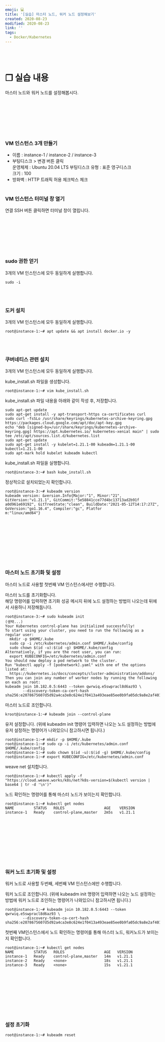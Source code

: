 ```yaml
---
emoji: 💻
title: '[실습] 마스터 노드, 워커 노드 설정해보기'
created: 2020-08-23
modified: 2020-08-23
link: ''
tags:
  - Docker/Kubernetes
---
```

<br></br>





# **❐ 실습 내용**
마스터 노드와 워커 노드를 설정해봅시다.
<br></br><br></br><br></br><br></br>





### **VM 인스턴스 3개 만들기**
- 이름 : instance-1 / instance-2 / instance-3
- 부팅디스크 > 변경 버튼 클릭  
    운영체제 : Ubuntu 20.04 LTS 
    부팅디스크 유형 : 표준 영구디스크  
    크기 : 100  
- 방화벽 : HTTP 트래픽 허용 체크박스 체크
<br></br>

### **VM 인스턴스 터미널 창 열기**
연결 SSH 버튼 클릭하면 터미널 창이 열립니다.
<br></br><br></br><br></br><br></br>





### **sudo 권한 얻기**
3개의 VM 인스턴스에 모두 동일하게 실행합니다.
```
sudo -i
```
<br></br>

### **도커 설치**
3개의 VM 인스턴스에 모두 동일하게 실행합니다.
```
root@instance-1:~# apt update && apt install docker.io -y
```
<br></br>

### **쿠버네티스 관련 설치**
3개의 VM 인스턴스에 모두 동일하게 실행합니다.  

kube_install.sh 파일을 생성합니다.
```
root@instance-1:~# vim kube_install.sh
```

kube_install.sh 파일 내용을 아래와 같이 작성 후, 저장합니다.
```
sudo apt-get update
sudo apt-get install -y apt-transport-https ca-certificates curl
sudo curl -fsSLo /usr/share/keyrings/kubernetes-archive-keyring.gpg https://packages.cloud.google.com/apt/doc/apt-key.gpg
echo "deb [signed-by=/usr/share/keyrings/kubernetes-archive-keyring.gpg] https://apt.kubernetes.io/ kubernetes-xenial main" | sudo tee /etc/apt/sources.list.d/kubernetes.list
sudo apt-get update
sudo apt-get install -y kubelet=1.21.1-00 kubeadm=1.21.1-00 kubectl=1.21.1-00
sudo apt-mark hold kubelet kubeadm kubectl
```

kube_install.sh 파일을 실행합니다.
```
root@instance-3:~# bash kube_install.sh
```

정상적으로 설치되었는지 확인합니다.
```
root@instance-3:~# kubeadm version
kubeadm version: &version.Info{Major:"1", Minor:"21", GitVersion:"v1.21.1", GitCommit:"5e58841cce77d4bc13713ad2b91f
a0d961e69192", GitTreeState:"clean", BuildDate:"2021-05-12T14:17:27Z", GoVersion:"go1.16.4", Compiler:"gc", Platfor
m:"linux/amd64"}
```
<br></br><br></br><br></br><br></br>





### **마스터 노드 초기화 및 설정**
마스터 노드로 사용할 첫번째 VM 인스턴스에서만 수행합니다.  

마스터 노드를 초기화합니다.  
해당 명령어를 입력하면 초기화 성공 메시지 뒤에 노드 설정하는 방법이 나오는데 뒤에서 사용하니 저장해둡니다.
```
root@instance-3:~# sudo kubeadm init
(생략...)
Your Kubernetes control-plane has initialized successfully!
To start using your cluster, you need to run the following as a regular user:
  mkdir -p $HOME/.kube
  sudo cp -i /etc/kubernetes/admin.conf $HOME/.kube/config
  sudo chown $(id -u):$(id -g) $HOME/.kube/config
Alternatively, if you are the root user, you can run:
  export KUBECONFIG=/etc/kubernetes/admin.conf
You should now deploy a pod network to the cluster.
Run "kubectl apply -f [podnetwork].yaml" with one of the options listed at:
  https://kubernetes.io/docs/concepts/cluster-administration/addons/
Then you can join any number of worker nodes by running the following on each as root:
kubeadm join 10.182.0.5:6443 --token qwrwiq.e5swpracl8d6az93 \
        --discovery-token-ca-cert-hash sha256:e2078675607d5d92a4ca3e8c624e1f0413a493eae85ee0b9fa05dc9a8e2af401 
```

마스터 노드로 조인합니다.
```
kroot@instance-1:~# kubeadm join --control-plane
```

유저 설정합니다. (위에 kubeadm init 명령어 입력하면 나오는 노드 설정하는 방법에 유저 설정하는 명령어가 나와있으니 참고하시면 됩니다.)
```
root@instance-1:~# mkdir -p $HOME/.kube
root@instance-1:~# sudo cp -i /etc/kubernetes/admin.conf $HOME/.kube/config
root@instance-1:~# sudo chown $(id -u):$(id -g) $HOME/.kube/config
root@instance-1:~# export KUBECONFIG=/etc/kubernetes/admin.conf
```

weave net 설치합니다.
```
root@instance-1:~# kubectl apply -f "https://cloud.weave.works/k8s/net?k8s-version=$(kubectl version | base64 | tr -d '\n')"
```

노드 확인하는 명령어를 통해 마스터 노드가 보이는지 확인합니다.
```
root@instance-1:~# kubectl get nodes
NAME         STATUS   ROLES                  AGE    VERSION
instance-1   Ready    control-plane,master   2m5s   v1.21.1
```
<br></br><br></br><br></br><br></br>





### **워커 노드 초기화 및 설정**
워커 노드로 사용할 두번째, 세번째 VM 인스턴스에만 수행합니다.  

워커 노드로 조인합니다. (위에 kubeadm init 명령어 입력하면 나오는 노드 설정하는 방법에 워커 노드로 조인하는 명령어가 나와있으니 참고하시면 됩니다.)
```
root@instance-1:~# kubeadm join 10.182.0.5:6443 --token qwrwiq.e5swpracl8d6az93 \
        --discovery-token-ca-cert-hash sha256:e2078675607d5d92a4ca3e8c624e1f0413a493eae85ee0b9fa05dc9a8e2af401
```

첫번째 VM인스턴스에서 노드 확인하는 명령어를 통해 마스터 노드, 워커노드가 보이는지 확인합니다.
```
root@instance-1:~# kubectl get nodes
NAME         STATUS   ROLES                  AGE   VERSION
instance-1   Ready    control-plane,master   14m   v1.21.1
instance-2   Ready    <none>                 18s   v1.21.1
instance-3   Ready    <none>                 15s   v1.21.1
```
<br></br><br></br><br></br><br></br>





### **설정 초기화**
```
root@instance-1:~# kubeadm reset
```
<br></br><br></br>